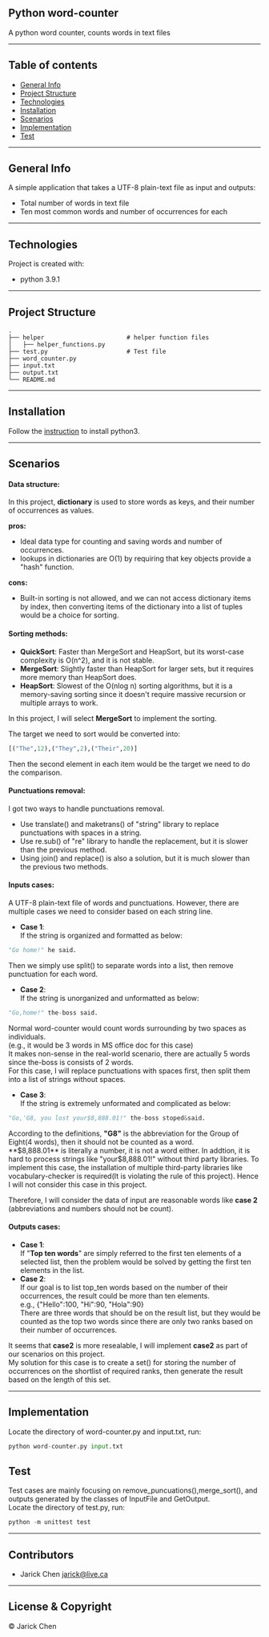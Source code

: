 ## Python word-counter
A python word counter, counts words in text files  

---
## Table of contents
* [General Info](#general-info)
* [Project Structure](#project-structure)
* [Technologies](#technologies)
* [Installation](#installation)
* [Scenarios](#scenarios)
* [Implementation](#implementation)
* [Test](#test)

---
## General Info
A simple application that takes a UTF-8 plain-text file as input and outputs:  
* Total number of words in text file  
* Ten most common words and number of occurrences for each


---
## Technologies
Project is created with:
* python 3.9.1

---
## Project Structure
    .
    ├── helper                       # helper function files
    │   ├── helper_functions.py  
    ├── test.py                      # Test file  
    ├── word_counter.py
    ├── input.txt
    ├── output.txt
    └── README.md
---
## Installation

Follow the [instruction](https://wiki.python.org/moin/BeginnersGuide/Download) to install python3.  

---
## Scenarios
#### Data structure:
In this project, **dictionary** is used to store words as keys, and their number of occurrences as values.  

**pros:** 
* Ideal data type for counting and saving words and number of occurrences.
* lookups in dictionaries are O(1) by requiring that key objects provide a "hash" function.

**cons:**  
* Built-in sorting is not allowed, and we can not access dictionary items by index, then converting items of the dictionary into a list of tuples would be a choice for sorting. 

#### Sorting methods: 
* **QuickSort**: Faster than MergeSort and HeapSort, but its worst-case complexity is O(n^2), and it is not stable.  
* **MergeSort**: Slightly faster than HeapSort for larger sets, but it requires more memory than HeapSort does.  
* **HeapSort**: Slowest of the O(nlog n) sorting algorithms, but it is a memory-saving sorting since it doesn't require massive recursion or multiple arrays to work. 
 
In this project, I will select **MergeSort** to implement the sorting.

The target we need to sort would be converted into:  
```python
[("The",12),("They",2),("Their",20)]
```  
Then the second element in each item would be the target we need to do the comparison.

#### Punctuations removal:  
I got two ways to handle punctuations removal.  
* Use translate() and maketrans() of "string" library to replace punctuations with spaces in a string.  
* Use re.sub() of "re" library to handle the replacement, but it is slower than the previous method.
* Using join() and replace() is also a solution, but it is much slower than the previous two methods.  

#### Inputs cases: 
A UTF-8 plain-text file of words and punctuations. However, there are multiple cases we need to consider based on each string line.

* **Case 1**:  
If the string is organized and formatted as below:
```python
"Go home!" he said.
```
Then we simply use split() to separate words into a list, then remove punctuation for each word.
* **Case 2**:  
If the string is unorganized and unformatted as below:
```python
"Go,home!" the-boss said.
```
Normal word-counter would count words surrounding by two spaces as individuals.  
(e.g., it would be 3 words in MS office doc for this case)  
It makes non-sense in the real-world scenario, there are actually 5 words since the-boss is consists of 2 words.  
For this case, I will replace punctuations with spaces first, then split them into a list of strings without spaces.

* **Case 3**:  
If the string is extremely unformated and complicated as below:  
```python
"Go,'G8, you lost your$8,888.01!" the-boss stoped&said.
```
According to the definitions, **"G8"** is the abbreviation for the Group of Eight(4 words), then it should not be counted as a word.  
**$8,888.01** is literally a number, it is not a word either. In addtion, it is hard to process strings like "your$8,888.01!" without third party libraries.
To implement this case, the installation of multiple third-party libraries like vocabulary-checker is required(It is violating the rule of this project). Hence I will not consider this case in this project.


Therefore, I will consider the data of input are reasonable words like **case 2** (abbreviations and numbers should not be count).



#### Outputs cases:  
* **Case 1**:  
If "**Top ten words**" are simply referred to the first ten elements of a selected list, then the problem would be solved by getting the first ten elements in the list.
* **Case 2**:  
If our goal is to list top_ten words based on the number of their occurrences, the result could be more than ten elements.   
e.g., {"Hello":100, "Hi":90, "Hola":90}  
There are three words that should be on the result list, but they would be counted as the top two words since there are only two ranks based on their number of occurrences.  

It seems that **case2** is more resealable, I will implement **case2** as part of our scenarios on this project.  
My solution for this case is to create a set() for storing the number of occurrences on the shortlist of required ranks, then generate the result based on the length of this set.  

---
## Implementation
Locate the directory of word-counter.py and input.txt, run:  

```python
python word-counter.py input.txt
```


## Test
Test cases are mainly focusing on remove_puncuations(),merge_sort(), and outputs generated by the classes of InputFile and GetOutput.  
Locate the directory of test.py, run:  

```python
python -m unittest test
``` 
---
##  Contributors
- Jarick Chen <jarick@live.ca>
---
## License & Copyright
&copy; Jarick Chen

